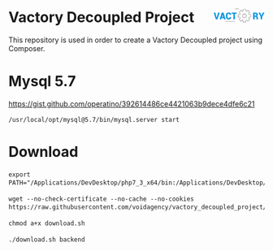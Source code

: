 <h1 id="vactory-decoupled-project">
  Vactory Decoupled Project
  <img align="right" src="./logo.png" alt="Vactory logo" title="Vactory logo" width="100">
</h1>

This repository is used in order to create a Vactory Decoupled project using Composer.


# Mysql 5.7

https://gist.github.com/operatino/392614486ce4421063b9dece4dfe6c21

```
/usr/local/opt/mysql@5.7/bin/mysql.server start
```

# Download

```
export PATH="/Applications/DevDesktop/php7_3_x64/bin:/Applications/DevDesktop/mysql/bin:$PATH"

wget --no-check-certificate --no-cache --no-cookies https://raw.githubusercontent.com/voidagency/vactory_decoupled_project/master/scripts/download.sh

chmod a+x download.sh

./download.sh backend
```
